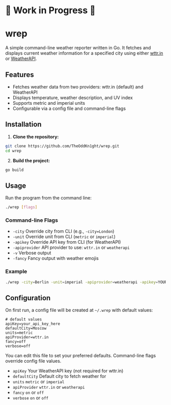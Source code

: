  # 🚧 Work in Progress 🚧
 
 # wrep

A simple command-line weather reporter written in Go. It fetches and displays current weather information for a specified city using either [wttr.in](https://wttr.in) or [WeatherAPI](https://www.weatherapi.com/).

## Features
- Fetches weather data from two providers: wttr.in (default) and WeatherAPI
- Displays temperature, weather description, and UV index
- Supports metric and imperial units
- Configurable via a config file and command-line flags

## Installation

1. **Clone the repository:**
```sh
git clone https://github.com/TheOddKn1ght/wrep.git
cd wrep
```
2. **Build the project:**
```sh
go build
```

## Usage

Run the program from the command line:
```sh
./wrep [flags]
```

### Command-line Flags
- `-city`         Override city from CLI (e.g., `-city=London`)
- `-unit`         Override unit from CLI (`metric` or `imperial`)
- `-apikey`       Override API key from CLI (for WeatherAPI)
- `-apiprovider`  API provider to use: `wttr.in` or `weatherapi`
- `-v`            Verbose output
- `-fancy`        Fancy output with weather emojis

### Example
```sh
./wrep -city=Berlin -unit=imperial -apiprovider=weatherapi -apikey=YOUR_API_KEY
```

## Configuration

On first run, a config file will be created at `~/.wrep` with default values:
```
# default values
apiKey=your_api_key_here
defaultCity=Moscow
units=metric
apiProvider=wttr.in
fancy=off
verbose=off
```
You can edit this file to set your preferred defaults. Command-line flags override config file values.

- `apiKey`      Your WeatherAPI key (not required for wttr.in)
- `defaultCity` Default city to fetch weather for
- `units`       `metric` or `imperial`
- `apiProvider` `wttr.in` or `weatherapi`
- `fancy` `on` or `off`
- `verbose` `on` or `off`
